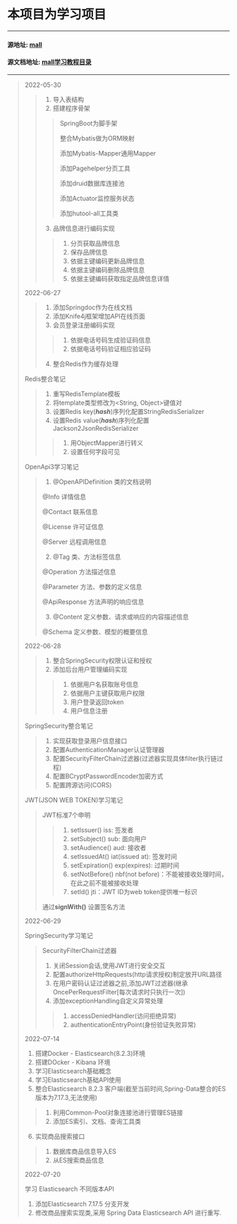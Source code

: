 # 本项目为学习项目

___

#### 源地址: [mall](https://github.com/macrozheng/mall)

#### 源文档地址: [mall学习教程目录](https://www.macrozheng.com/mall/catalog/mall_catalog.html#%E5%8F%8B%E6%83%85%E6%8F%90%E7%A4%BA)

___
> 2022-05-30
>
>> 1. 导入表结构
>> 2. 搭建程序骨架
>>
>>> SpringBoot为脚手架
>>>
>>> 整合Mybatis做为ORM映射
>>>
>>> 添加Mybatis-Mapper通用Mapper
>>>
>>> 添加Pagehelper分页工具
>>>
>>> 添加druid数据库连接池
>>>
>>> 添加Actuator监控服务状态
>>>
>>> 添加hutool-all工具类
>>
>> 3. 品牌信息进行编码实现
>>> 1. 分页获取品牌信息
>>> 2. 保存品牌信息
>>> 3. 依据主键编码更新品牌信息
>>> 4. 依据主键编码删除品牌信息
>>> 5. 依据主键编码获取指定品牌信息详情
>
> 2022-06-27
>
>> 1. 添加Springdoc作为在线文档
>> 2. 添加Knife4j框架增加API在线页面
>> 3. 会员登录注册编码实现
>>> 1. 依据电话号码生成验证码信息
>>> 2. 依据电话号码验证相应验证码
>> 4. 整合Redis作为缓存处理
>
> Redis整合笔记
>>
>> 1. 重写RedisTemplate模板
>> 2. 将template类型修改为<String, Object>键值对
>> 3. 设置Redis key(***hash***)序列化配置StringRedisSerializer
>> 4. 设置Redis value(***hash***)序列化配置Jackson2JsonRedisSerializer
>>> 1. 用ObjectMapper进行转义
>>> 2. 设置任何字段可见
>
> OpenApi3学习笔记
>> 1. @OpenAPIDefinition 类的文档说明
>>
>> @Info 详情信息
>>
>> @Contact 联系信息
>>
>> @License 许可证信息
>>
>> @Server 远程调用信息
>>
>> 2. @Tag 类、方法标签信息
>>
>> @Operation 方法描述信息
>>
>> @Parameter 方法、参数的定义信息
>>
>> @ApiResponse 方法声明的响应信息
>>
>> 3. @Content 定义参数、请求或响应的内容描述信息
>>
>> @Schema 定义参数、模型的概要信息
>
>2022-06-28
>
>> 1. 整合SpringSecurity权限认证和授权
>> 2. 添加后台用户管理编码实现
>>> 1. 依据用户名获取账号信息
>>> 2. 依据用户主键获取用户权限
>>> 3. 用户登录返回token
>>> 4. 用户信息注册
>
>   SpringSecurity整合笔记
>
>> 1. 实现获取登录用户信息接口
>> 2. 配置AuthenticationManager认证管理器
>> 3. 配置SecurityFilterChain过滤器(过滤器实现具体filter执行链过程)
>> 4. 配置BCryptPasswordEncoder加密方式
>> 5. 配置跨源访问(CORS)
>
>   JWT(JSON WEB TOKEN)学习笔记
>> JWT标准7个申明
>>>
>>> 1. setIssuer()                iss: 签发者
>>> 2. setSubject()               sub: 面向用户
>>> 3. setAudience()              aud: 接收者
>>> 4. setIssuedAt()              iat(issued at): 签发时间
>>> 5. setExpiration()            exp(expires): 过期时间
>>> 6. setNotBefore()             nbf(not before)：不能被接收处理时间，在此之前不能被接收处理
>>> 7. setId()                    jti：JWT ID为web token提供唯一标识
>>
>> 通过**signWith()** 设置签名方法
>
> 2022-06-29
>
>SpringSecurity学习笔记
>
>> SecurityFilterChain过滤器
>>
>> 1. 关闭Session会话,使用JWT进行安全交互
>> 2. 配置authorizeHttpRequests(http请求授权)制定放开URL路径
>> 3. 在用户密码认证过滤器之前,添加JWT过滤器(继承OncePerRequestFilter[每次请求时只执行一次])
>> 4. 添加exceptionHandling自定义异常处理
>>> 1. accessDeniedHandler(访问拒绝异常)
>>> 2. authenticationEntryPoint(身份验证失败异常)
>>> 
> 2022-07-14
> 
> 1. 搭建Docker - Elasticsearch(8.2.3)环境
> 2. 搭建DOcker - Kibana 环境
> 3. 学习Elasticsearch基础概念
> 4. 学习Elasticsearch基础API使用
> 5. 整合Elasticsearch 8.2.3 客户端(截至当前时间,Spring-Data整合的ES版本为7.17.3,无法使用)
>> 1. 利用Common-Pool对象连接池进行管理ES链接
>> 2. 添加ES索引、文档、查询工具类
> 
> 6. 实现商品搜索接口
>> 1. 数据库商品信息导入ES
>> 2. 从ES搜索商品信息
>> 
> 2022-07-20
>  
> 学习 Elasticsearch 不同版本API
> 1. 添加Elasticsearch 7.17.5 分支开发
> 2. 修改商品搜索实现类,采用 Spring Data Elasticsearch API 进行重写.